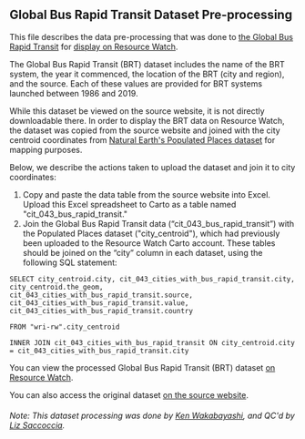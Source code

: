 ## Global Bus Rapid Transit Dataset Pre-processing
This file describes the data pre-processing that was done to [the Global Bus Rapid Transit](https://brtdata.org/indicators/systems/year_system_commenced) for [display on Resource Watch](https://resourcewatch.org/data/explore/Cities-with-Bus-Rapid-Transit).

The Global Bus Rapid Transit (BRT) dataset includes the name of the BRT system, the year it commenced, the location of the BRT (city and region), and the source. Each of these values are provided for BRT systems launched between 1986 and 2019. 

While this dataset be viewed on the source website, it is not directly downloadable there. In order to display the BRT data on Resource Watch, the dataset was copied from the source website and joined with the city centroid coordinates from [Natural Earth's Populated Places dataset](https://www.naturalearthdata.com/downloads/110m-cultural-vectors/110m-populated-places/) for mapping purposes. 

Below, we describe the actions taken to upload the dataset and join it to city coordinates:
1. Copy and paste the data table from the source website into Excel. Upload this Excel spreadsheet to Carto as a table named "cit_043_bus_rapid_transit."
2. Join the Global Bus Rapid Transit data (“cit_043_bus_rapid_transit”) with the Populated Places dataset ("city_centroid"), which had previously been uploaded to the Resource Watch Carto account. These tables should be joined on the “city” column in each dataset, using the following SQL statement:
```
SELECT city_centroid.city, cit_043_cities_with_bus_rapid_transit.city, city_centroid.the_geom, 
cit_043_cities_with_bus_rapid_transit.source, cit_043_cities_with_bus_rapid_transit.value, 
cit_043_cities_with_bus_rapid_transit.country

FROM "wri-rw".city_centroid

INNER JOIN cit_043_cities_with_bus_rapid_transit ON city_centroid.city = cit_043_cities_with_bus_rapid_transit.city
```
You can view the processed Global Bus Rapid Transit (BRT) dataset [on Resource Watch](https://resourcewatch.org/data/explore/Cities-with-Bus-Rapid-Transit).

You can also access the original dataset [on the source website](https://brtdata.org/indicators/systems/year_system_commenced).

###### Note: This dataset processing was done by [Ken Wakabayashi](https://www.wri.org/profile/ken-wakabayashi), and QC'd by [Liz Saccoccia](https://www.wri.org/profile/liz-saccoccia).
